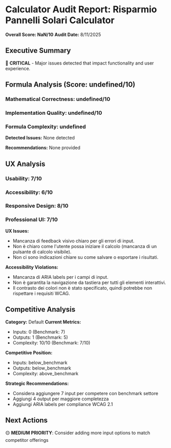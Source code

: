 # Calculator Audit Report: Risparmio Pannelli Solari Calculator

**Overall Score: NaN/10**
**Audit Date:** 8/11/2025

## Executive Summary

🔴 **CRITICAL** - Major issues detected that impact functionality and user experience.

## Formula Analysis (Score: undefined/10)

### Mathematical Correctness: undefined/10
### Implementation Quality: undefined/10
### Formula Complexity: undefined

**Detected Issues:**
None detected

**Recommendations:**
None provided

## UX Analysis

### Usability: 7/10
### Accessibility: 6/10  
### Responsive Design: 8/10
### Professional UI: 7/10

**UX Issues:**
- Mancanza di feedback visivo chiaro per gli errori di input.
- Non è chiaro come l'utente possa iniziare il calcolo (mancanza di un pulsante di calcolo visibile).
- Non ci sono indicazioni chiare su come salvare o esportare i risultati.

**Accessibility Violations:**
- Mancanza di ARIA labels per i campi di input.
- Non è garantita la navigazione da tastiera per tutti gli elementi interattivi.
- Il contrasto dei colori non è stato specificato, quindi potrebbe non rispettare i requisiti WCAG.

## Competitive Analysis

**Category:** Default
**Current Metrics:**
- Inputs: 0 (Benchmark: 7)
- Outputs: 1 (Benchmark: 5)
- Complexity: 10/10 (Benchmark: 7/10)

**Competitive Position:**
- Inputs: below_benchmark
- Outputs: below_benchmark  
- Complexity: above_benchmark

**Strategic Recommendations:**
- Considera aggiungere 7 input per competere con benchmark settore
- Aggiungi 4 output per maggiore completezza
- Aggiungi ARIA labels per compliance WCAG 2.1

## Next Actions

🟡 **MEDIUM PRIORITY**: Consider adding more input options to match competitor offerings
